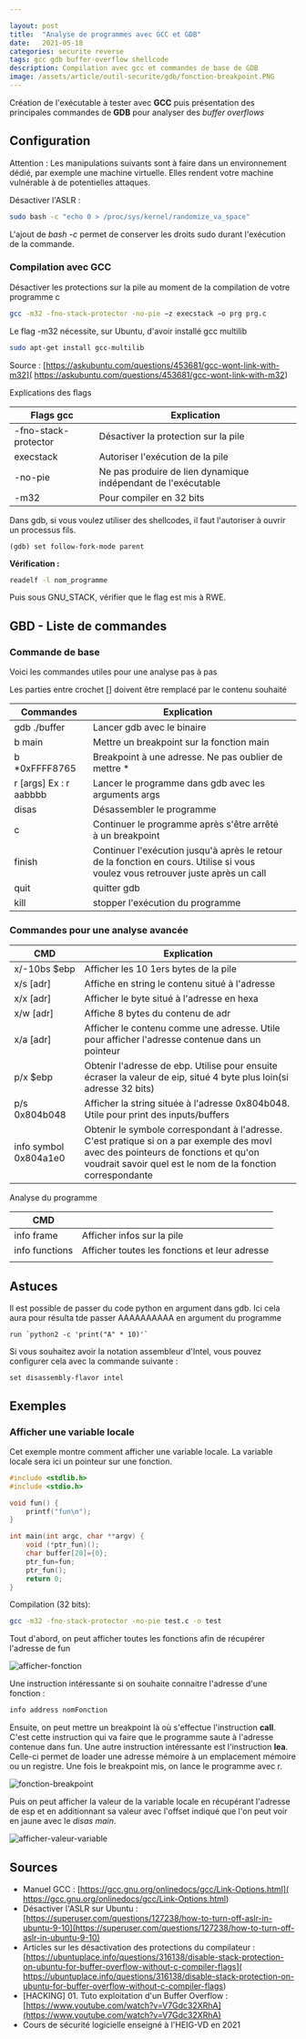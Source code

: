 ```yaml
---

layout: post
title:  "Analyse de programmes avec GCC et GDB"
date:   2021-05-18 
categories: securite reverse 
tags: gcc gdb buffer-overflow shellcode
description: Compilation avec gcc et commandes de base de GDB
image: /assets/article/outil-securite/gdb/fonction-breakpoint.PNG
---
```

Création de l'exécutable à tester avec **GCC** puis présentation des principales commandes de **GDB** pour analyser des *buffer overflows*

## Configuration

Attention : Les manipulations suivants sont à faire dans un environnement dédié, par exemple une machine virtuelle. Elles rendent votre machine vulnérable à de potentielles attaques.

Désactiver l'ASLR : 

```bash
sudo bash -c "echo 0 > /proc/sys/kernel/randomize_va_space"
```

L'ajout de *bash -c* permet de conserver les droits sudo durant l'exécution de la commande.

### Compilation avec GCC

Désactiver les protections sur la pile au moment de la compilation de votre programme c

```bash
gcc -m32 -fno-stack-protector -no-pie −z execstack −o prg prg.c

```

Le flag -m32 nécessite, sur Ubuntu, d'avoir installé gcc multilib

```bash
sudo apt-get install gcc-multilib
```

Source :  [https://askubuntu.com/questions/453681/gcc-wont-link-with-m32]( https://askubuntu.com/questions/453681/gcc-wont-link-with-m32)



Explications des flags

| Flags gcc            | Explication                                                  |
| -------------------- | ------------------------------------------------------------ |
| -fno-stack-protector | Désactiver la protection sur la pile                         |
| execstack            | Autoriser l'exécution de la pile                             |
| -no-pie              | Ne pas produire de lien dynamique indépendant de l'exécutable |
| -m32                 | Pour compiler en 32 bits                                     |

Dans gdb, si vous voulez utiliser des shellcodes, il faut l'autoriser à ouvrir un processus fils.

```
(gdb) set follow-fork-mode parent
```

**Vérification :**

```bash
readelf -l nom_programme
```

Puis sous GNU_STACK, vérifier que le flag est mis à RWE.

## GBD - Liste de commandes

### Commande de base

Voici les commandes utiles pour une analyse pas à pas

Les parties entre crochet [] doivent être remplacé par le contenu souhaité

| Commandes              | Explication                                                  |      |
| ---------------------- | ------------------------------------------------------------ | ---- |
| gdb ./buffer           | Lancer gdb avec le binaire                                   |      |
| b main                 | Mettre un breakpoint sur la fonction main                    |      |
| b *0xFFFF8765          | Breakpoint à une adresse. Ne pas oublier de mettre *         |      |
| r [args] Ex : r aabbbb | Lancer le programme dans gdb avec les arguments args         |      |
| disas                  | Désassembler le programme                                    |      |
| c                      | Continuer le programme après s'être arrêté à un breakpoint   |      |
| finish                 | Continuer l'exécution jusqu'à après le retour de la fonction en cours. Utilise si vous voulez vous retrouver juste après un call |      |
| quit                   | quitter gdb                                                  |      |
| kill                   | stopper l'exécution du programme                             |      |

### Commandes pour une analyse avancée

| CMD                   | Explication                                                  |
| --------------------- | ------------------------------------------------------------ |
| x/-10bs $ebp          | Afficher les 10 1ers bytes de la pile                        |
| x/s [adr]             | Affiche en string le contenu situé à l'adresse               |
| x/x [adr]             | Afficher le byte situé à l'adresse en hexa                   |
| x/w [adr]             | Affiche 8 bytes du contenu de adr                            |
| x/a [adr]             | Afficher le contenu comme une adresse. Utile pour afficher l'adresse contenue dans un pointeur |
| p/x $ebp              | Obtenir l'adresse de ebp. Utilise pour ensuite écraser la valeur de eip, situé 4 byte plus loin(si adresse 32 bits) |
| p/s 0x804b048         | Afficher la string située à l'adresse 0x804b048. Utile pour print des inputs/buffers |
| info symbol 0x804a1e0 | Obtenir le symbole correspondant à l'adresse. C'est pratique si on a par exemple des movl avec des pointeurs de fonctions et qu'on voudrait savoir quel est le nom de la fonction correspondante |

Analyse du programme

| CMD            |                                               |
| -------------- | --------------------------------------------- |
| info frame     | Afficher infos sur la pile                    |
| info functions | Afficher toutes les fonctions et leur adresse |
|                |                                               |



## Astuces

Il est possible de passer du code python en argument dans gdb. Ici cela aura pour résulta tde passer AAAAAAAAAA en argument du programme

```
run `python2 -c 'print("A" * 10)'`
```



Si vous souhaitez avoir la notation assembleur d'Intel, vous pouvez configurer cela avec la commande suivante :

```
set disassembly-flavor intel
```



## Exemples

### Afficher une variable locale

Cet exemple montre comment afficher une variable locale. La variable locale sera ici un pointeur sur une fonction. 

```c
#include <stdlib.h>
#include <stdio.h>

void fun() {
    printf("fun\n");
}

int main(int argc, char **argv) {
    void (*ptr_fun)();
    char buffer[20]={0};
    ptr_fun=fun;
    ptr_fun();
    return 0;
}
```

Compilation (32 bits):

```bash
gcc -m32 -fno-stack-protector -no-pie test.c -o test

```

Tout d'abord, on peut afficher  toutes les fonctions afin de récupérer l'adresse de fun

![afficher-fonction]({{site.url_complet}}/assets/article/outil-securite/gdb/afficher-fonction.PNG)

Une instruction intéressante si on souhaite connaitre l'adresse d'une fonction :

```bash
info address nomFonction
```

Ensuite, on peut mettre un breakpoint là où s'effectue l'instruction **call**. C'est cette instruction qui va faire que le programme saute à l'adresse contenue dans fun. Une autre instruction intéressante est l'instruction **lea**. Celle-ci permet de loader une adresse mémoire à un emplacement mémoire ou un registre. Une fois le breakpoint mis, on lance le programme avec r.

![fonction-breakpoint]({{site.url_complet}}/assets/article/outil-securite/gdb/fonction-breakpoint.PNG)



Puis on peut afficher la valeur de la variable locale en récupérant l'adresse de esp et en additionnant sa valeur avec l'offset indiqué  que l'on peut voir en jaune avec le *disas main*.

![afficher-valeur-variable]({{site.url_complet}}/assets/article/outil-securite/gdb/afficher-valeur-variable.PNG)

## Sources 

- Manuel GCC : [https://gcc.gnu.org/onlinedocs/gcc/Link-Options.html]( https://gcc.gnu.org/onlinedocs/gcc/Link-Options.html)
- Désactiver l'ASLR sur Ubuntu : [https://superuser.com/questions/127238/how-to-turn-off-aslr-in-ubuntu-9-10](https://superuser.com/questions/127238/how-to-turn-off-aslr-in-ubuntu-9-10)
- Articles sur les désactivation des protections du compilateur : [https://ubuntuplace.info/questions/316138/disable-stack-protection-on-ubuntu-for-buffer-overflow-without-c-compiler-flags]( https://ubuntuplace.info/questions/316138/disable-stack-protection-on-ubuntu-for-buffer-overflow-without-c-compiler-flags)
- [HACKING] 01. Tuto exploitation d'un Buffer Overflow : [https://www.youtube.com/watch?v=V7Gdc32XRhA](https://www.youtube.com/watch?v=V7Gdc32XRhA)
- Cours de sécurité logicielle enseigné à l'HEIG-VD en 2021
